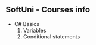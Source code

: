 <h2>SoftUni - Courses info</h2>
<ul>
  <li>
    C# Basics
    <ol type="1">
      <li>Variables</li>
      <li>Conditional statements</li>
    </ol>
  </li>
</ul>
